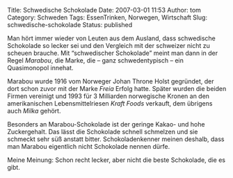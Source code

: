 Title: Schwedische Schokolade
Date: 2007-03-01 11:53
Author: tom
Category: Schweden
Tags: EssenTrinken, Norwegen, Wirtschaft
Slug: schwedische-schokolade
Status: published

Man hört immer wieder von Leuten aus dem Ausland, dass schwedische
Schokolade so lecker sei und den Vergleich mit der schweizer nicht zu
scheuen brauche. Mit “schwedischer Schokolade” meint man dann in der
Regel *Marabou*, die Marke, die – ganz schwedentypisch – ein
Quasimonopol innehat.

Marabou wurde 1916 vom Norweger Johan Throne Holst gegründet, der dort
schon zuvor mit der Marke *Freia* Erfolg hatte. Später wurden die beiden
Firmen vereinigt und 1993 für 3 Milliarden norwegische Kronen an den
amerikanischen Lebensmittelriesen *Kraft Foods* verkauft, dem übrigens
auch *Milka* gehört.

Besonders an Marabou-Schokolade ist der geringe Kakao- und hohe
Zuckergehalt. Das lässt die Schokolade schnell schmelzen und sie
schmeckt sehr süß anstatt bitter. Schokoladenkenner meinen deshalb, dass
man Marabou eigentlich nicht Schokolade nennen dürfe.

Meine Meinung: Schon recht lecker, aber nicht die beste Schokolade, die
es gibt.

